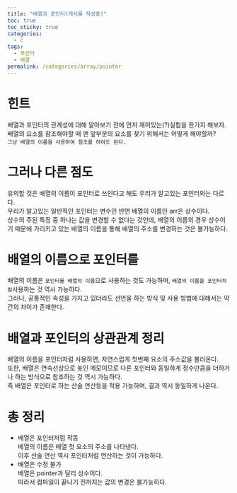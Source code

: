 ```yaml
---
title: "배열과 포인터(게시물 작성중)"
toc: true
toc_sticky: true
categories:
  - c
tags:
  - 포인터
  - 배열
permalink: /categories/array/pointer
---
```

# 힌트
배열과 포인터의 관계성에 대해 알아보기 전에 먼저 재미있는(?)실험을 한가지 해보자.<br>
배열의 요소를 참조해야할 때 맨 앞부분의 요소를 찾기 위해서는 어떻게 해야할까?<br>
`그냥 배열의 이름을 사용하여 참조를 하여도 된다.`
# 그러나 다른 점도
유의할 것은 배열의 이름이 포인터로 쓰인다고 해도 우리가 알고있는 포인터와는 다르다.<br>
우리가 알고있는 일반적인 포인터는 변수인 반면 배열의 이름인 arr은 상수이다.<br>
상수의 주된 특징 중 하나는 값을 변경할 수 없다는 것인데, 배열의 이름의 경우 상수이기 때문에 가리키고 있는 배열의 이름을 통해 배열의 주소를 변경하는 것은 불가능하다.
# 배열의 이름으로 포인터를
배열의 이름은 `포인터를 배열의 이름`으로 사용하는 것도 가능하며, `배열의 이름을 포인터처럼`사용하는 것 역시 가능하다.<br>
그러나, 공통적인 속성을 가지고 있더라도 선언을 하는 방식 및 사용 방법에 대해서는 약간의 차이가 존재한다.
# 배열과 포인터의 상관관계 정리
배열의 이름을 포인터처럼 사용하면, 자연스럽게 첫번째 요소의 주소값을 불러온다.<br>
또한, 배열은 연속선상으로 놓인 메모이므로 다른 포인터와 동일하게 정수만큼을 더하거나 하는 방식으로 참조하는 것 역시 가능하다.<br>
즉 배열은 포인터로 하는 산술 연산등을 적용 가능하며, 결과 역시 동일하게 나온다.
# 총 정리
- 배열은 포인터처럼 작동<br>
베열의 이름은 배열 첫 요소의 주소를 나타낸다.<br>
이후 산술 연산 역시 포인터처럼 연산하는 것이 가능하다.
- 배열은 수정 불가<br>
배열은 pointer과 달리 상수이다.<br>
따라서 컴파일이 끝나기 전까지는 값의 변경은 불가능하다.